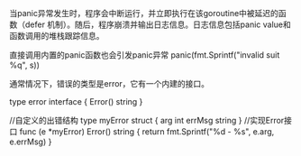 当panic异常发生时，程序会中断运行，并立即执行在该goroutine中被延迟的函数（defer 机制）。随后，程序崩溃并输出日志信息。日志信息包括panic value和函数调用的堆栈跟踪信息。

直接调用内置的panic函数也会引发panic异常
panic(fmt.Sprintf("invalid suit %q", s))  


通常情况下，错误的类型是error，它有一个内建的接口。

type error interface {
    Error() string
}

//自定义的出错结构
type myError struct {
    arg  int
    errMsg string
}
//实现Error接口
func (e *myError) Error() string {
    return fmt.Sprintf("%d - %s", e.arg, e.errMsg)
}
